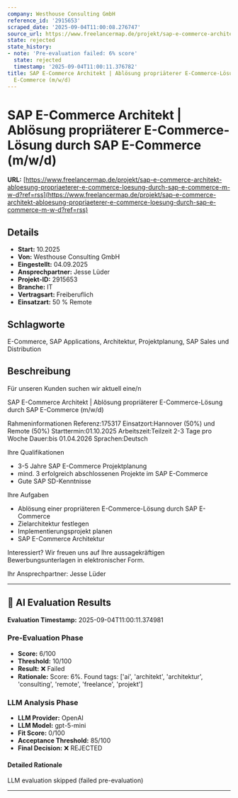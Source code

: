 ```yaml
---
company: Westhouse Consulting GmbH
reference_id: '2915653'
scraped_date: '2025-09-04T11:00:08.276747'
source_url: https://www.freelancermap.de/projekt/sap-e-commerce-architekt-abloesung-propriaeterer-e-commerce-loesung-durch-sap-e-commerce-m-w-d?ref=rss
state: rejected
state_history:
- note: 'Pre-evaluation failed: 6% score'
  state: rejected
  timestamp: '2025-09-04T11:00:11.376782'
title: SAP E-Commerce Architekt | Ablösung propriäterer E-Commerce-Lösung durch SAP
  E-Commerce (m/w/d)
---
```



# SAP E-Commerce Architekt | Ablösung propriäterer E-Commerce-Lösung durch SAP E-Commerce (m/w/d)
**URL:** [https://www.freelancermap.de/projekt/sap-e-commerce-architekt-abloesung-propriaeterer-e-commerce-loesung-durch-sap-e-commerce-m-w-d?ref=rss](https://www.freelancermap.de/projekt/sap-e-commerce-architekt-abloesung-propriaeterer-e-commerce-loesung-durch-sap-e-commerce-m-w-d?ref=rss)
## Details
- **Start:** 10.2025
- **Von:** Westhouse Consulting GmbH
- **Eingestellt:** 04.09.2025
- **Ansprechpartner:** Jesse Lüder
- **Projekt-ID:** 2915653
- **Branche:** IT
- **Vertragsart:** Freiberuflich
- **Einsatzart:** 50
                                                % Remote

## Schlagworte
E-Commerce, SAP Applications, Architektur, Projektplanung, SAP Sales und Distribution

## Beschreibung
Für unseren Kunden suchen wir aktuell eine/n

SAP E-Commerce Architekt | Ablösung propriäterer E-Commerce-Lösung durch SAP E-Commerce (m/w/d)

Rahmeninformationen
Referenz:175317
Einsatzort:Hannover (50%) und Remote (50%)
Starttermin:01.10.2025
Arbeitszeit:Teilzeit 2-3 Tage pro Woche
Dauer:bis 01.04.2026
Sprachen:Deutsch

Ihre Qualifikationen
- 3-5 Jahre SAP E-Commerce Projektplanung
- mind. 3 erfolgreich abschlossenen Projekte im SAP E-Commerce
- Gute SAP SD-Kenntnisse

Ihre Aufgaben
- Ablösung einer propriäteren E-Commerce-Lösung durch SAP E-Commerce
- Zielarchitektur festlegen
- Implementierungsprojekt planen
- SAP E-Commerce Architektur

Interessiert?
Wir freuen uns auf Ihre aussagekräftigen Bewerbungsunterlagen in elektronischer Form.

Ihr Ansprechpartner:
Jesse Lüder

---

## 🤖 AI Evaluation Results

**Evaluation Timestamp:** 2025-09-04T11:00:11.374981

### Pre-Evaluation Phase
- **Score:** 6/100
- **Threshold:** 10/100
- **Result:** ❌ Failed
- **Rationale:** Score: 6%. Found tags: ['ai', 'architekt', 'architektur', 'consulting', 'remote', 'freelance', 'projekt']

### LLM Analysis Phase
- **LLM Provider:** OpenAI
- **LLM Model:** gpt-5-mini
- **Fit Score:** 0/100
- **Acceptance Threshold:** 85/100
- **Final Decision:** ❌ REJECTED

#### Detailed Rationale
LLM evaluation skipped (failed pre-evaluation)

---
